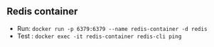 ## Redis container

- Run: `docker run -p 6379:6379 --name redis-container -d redis`
- Test : `docker exec -it redis-container redis-cli ping`
